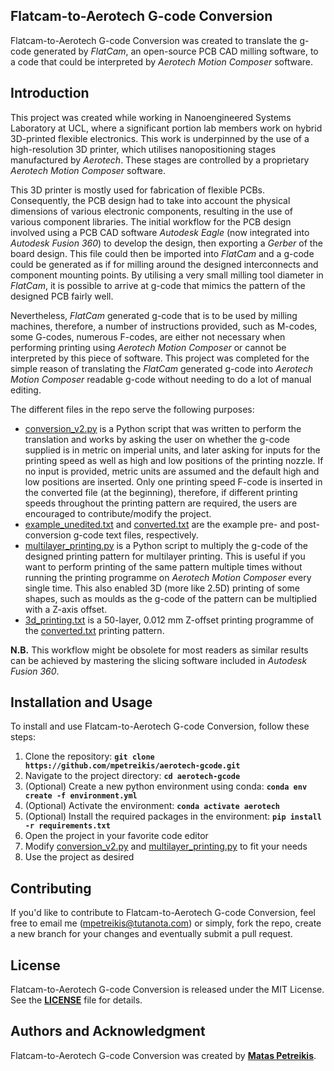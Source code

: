 ## **Flatcam-to-Aerotech G-code Conversion**

Flatcam-to-Aerotech G-code Conversion was created to translate the g-code generated by _FlatCam_, an open-source PCB CAD milling software, to a code that could be interpreted by _Aerotech Motion Composer_ software.

## **Introduction**

This project was created while working in Nanoengineered Systems Laboratory at UCL, where a significant portion lab members work on hybrid 3D-printed flexible electronics. This work is underpinned by the use of a high-resolution 3D printer, which utilises nanopositioning stages manufactured by _Aerotech_. These stages are controlled by a proprietary _Aerotech Motion Composer_ software.

This 3D printer is mostly used for fabrication of flexible PCBs. Consequently, the PCB design had to take into account the physical dimensions of various electronic components, resulting in the use of various component libraries. The initial workflow for the PCB design involved using a PCB CAD software _Autodesk Eagle_ (now integrated into _Autodesk Fusion 360_) to develop the design, then exporting a _Gerber_ of the board design. This file could then be imported into _FlatCam_ and a g-code could be generated as if for milling around the designed interconnects and component mounting points. By utilising a very small milling tool diameter in _FlatCam_, it is possible to arrive at g-code that mimics the pattern of the designed PCB fairly well. 

Nevertheless, _FlatCam_ generated g-code that is to be used by milling machines, therefore, a number of instructions provided, such as M-codes, some G-codes, numerous F-codes, are either not necessary when performing printing using _Aerotech Motion Composer_ or cannot be interpreted by this piece of software. This project was completed for the simple reason of translating the _FlatCam_ generated g-code into _Aerotech Motion Composer_ readable g-code without needing to do a lot of manual editing.

The different files in the repo serve the following purposes:

- [conversion_v2.py](conversion_v2.py) is a Python script that was written to perform the translation and works by asking the user on whether the g-code supplied is in metric on imperial units, and later asking for inputs for the printing speed as well as high and low positions of the printing nozzle. If no input is provided, metric units are assumed and the default high and low positions are inserted. Only one printing speed F-code is inserted in the converted file (at the beginning), therefore, if different printing speeds throughout the printing pattern are required, the users are encouraged to contribute/modify the project.
- [example_unedited.txt](example_unedited.txt) and [converted.txt](converted.txt) are the example pre- and post-conversion g-code text files, respectively.
- [multilayer_printing.py](multilayer_printing.py) is a Python script to multiply the g-code of the designed printing pattern for multilayer printing. This is useful if you want to perform printing of the same pattern multiple times without running the printing programme on _Aerotech Motion Composer_ every single time. This also enabled 3D (more like 2.5D) printing of some shapes, such as moulds as the g-code of the pattern can be multiplied with a Z-axis offset.
- [3d_printing.txt](3d_printing.txt) is a 50-layer, 0.012 mm Z-offset printing programme of the [converted.txt](converted.txt) printing pattern.

__N.B.__ This workflow might be obsolete for most readers as similar results can be achieved by mastering the slicing software included in _Autodesk Fusion 360_.


## **Installation and Usage**

To install and use Flatcam-to-Aerotech G-code Conversion, follow these steps:

1. Clone the repository: **`git clone https://github.com/mpetreikis/aerotech-gcode.git`**
2. Navigate to the project directory: **`cd aerotech-gcode`**
3. (Optional) Create a new python environment using conda: **`conda env create -f environment.yml`**
4. (Optional) Activate the environment: **`conda activate aerotech`**
5. (Optional) Install the required packages in the environment: **`pip install -r requirements.txt`**
6. Open the project in your favorite code editor
7. Modify [conversion_v2.py](conversion_v2.py) and [multilayer_printing.py](multilayer_printing.py) to fit your needs
8. Use the project as desired

## **Contributing**

If you'd like to contribute to Flatcam-to-Aerotech G-code Conversion, feel free to email me (mpetreikis@tutanota.com) or simply, fork the repo, create a new branch for your changes and eventually submit a pull request.

## **License**

Flatcam-to-Aerotech G-code Conversion is released under the MIT License. See the **[LICENSE](https://www.blackbox.ai/share/LICENSE)** file for details.

## **Authors and Acknowledgment**

Flatcam-to-Aerotech G-code Conversion was created by **[Matas Petreikis](https://github.com/mpetreikis)**.
